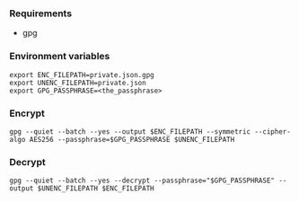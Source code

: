 ### Requirements
- gpg

### Environment variables
```
export ENC_FILEPATH=private.json.gpg
export UNENC_FILEPATH=private.json
export GPG_PASSPHRASE=<the_passphrase>
```

### Encrypt
```
gpg --quiet --batch --yes --output $ENC_FILEPATH --symmetric --cipher-algo AES256 --passphrase=$GPG_PASSPHRASE $UNENC_FILEPATH
```

### Decrypt
```
gpg --quiet --batch --yes --decrypt --passphrase="$GPG_PASSPHRASE" --output $UNENC_FILEPATH $ENC_FILEPATH
```
